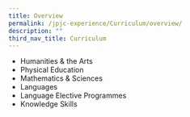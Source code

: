 ```yaml
---
title: Overview
permalink: /jpjc-experience/Curriculum/overview/
description: ""
third_nav_title: Curriculum
---
```

<ul>
	<li>Humanities & the Arts</li>
	<li>Physical Education</li>
	<li>Mathematics & Sciences</li>
	<li>Languages</li>
	<li>Language Elective Programmes</li>
	<li>Knowledge Skills</li>